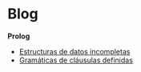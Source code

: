 # Blog

**Prolog**

* [Estructuras de datos incompletas](https://github.com/jariazavalverde/blog/blob/master/posts/prolog/estructuras-de-datos-incompletas.md)
* [Gramáticas de cláusulas definidas](https://github.com/jariazavalverde/blog/blob/master/posts/prolog/gramaticas-de-clausulas-definidas.md)